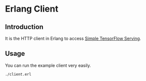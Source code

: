 
# Erlang Client

## Introduction

It is the HTTP client in Erlang to access [Simple TensorFlow Serving](https://github.com/tobegit3hub/simple_tensorflow_serving).

## Usage

You can run the example client very easily.

```bash
./client.erl
```
